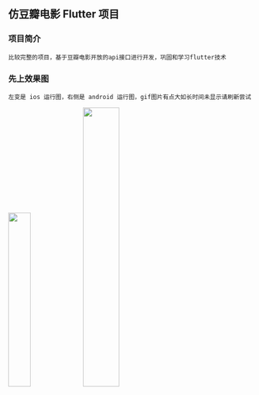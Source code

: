 仿豆瓣电影 Flutter 项目
-------------
### 项目简介
    比较完整的项目，基于豆瓣电影开放的api接口进行开发，巩固和学习flutter技术
### 先上效果图
    左变是 ios 运行图，右侧是 android 运行图，gif图片有点大如长时间未显示请刷新尝试
<img src="https://github.com/zhoujiulong/FlutterSample/blob/master/img/ios_record2.gif" width="30%"/><img src="https://github.com/zhoujiulong/FlutterSample/blob/master/img/android_record.gif" width="38%"/>



